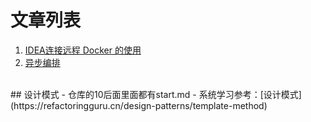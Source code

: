 # 文章列表

1. [IDEA连接远程 Docker 的使用](https://www.cnblogs.com/rain-me/p/16669044.html)
2. [异步编排](https://www.cnblogs.com/rain-me/p/16893059.html)

<br/>
## 设计模式
- 仓库的10后面里面都有start.md
- 系统学习参考：[设计模式](https://refactoringguru.cn/design-patterns/template-method)
